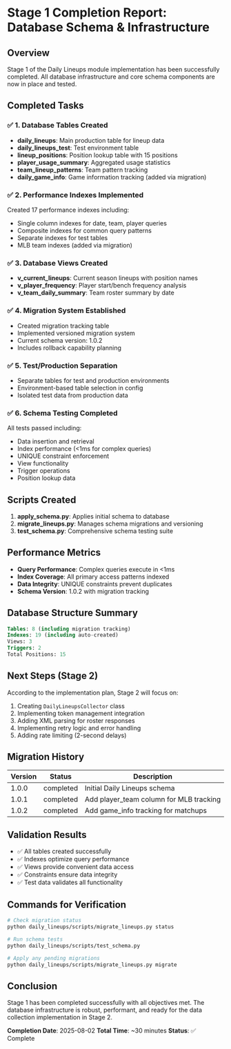 # Stage 1 Completion Report: Database Schema & Infrastructure

## Overview
Stage 1 of the Daily Lineups module implementation has been successfully completed. All database infrastructure and core schema components are now in place and tested.

## Completed Tasks

### ✅ 1. Database Tables Created
- **daily_lineups**: Main production table for lineup data
- **daily_lineups_test**: Test environment table
- **lineup_positions**: Position lookup table with 15 positions
- **player_usage_summary**: Aggregated usage statistics
- **team_lineup_patterns**: Team pattern tracking
- **daily_game_info**: Game information tracking (added via migration)

### ✅ 2. Performance Indexes Implemented
Created 17 performance indexes including:
- Single column indexes for date, team, player queries
- Composite indexes for common query patterns
- Separate indexes for test tables
- MLB team indexes (added via migration)

### ✅ 3. Database Views Created
- **v_current_lineups**: Current season lineups with position names
- **v_player_frequency**: Player start/bench frequency analysis
- **v_team_daily_summary**: Team roster summary by date

### ✅ 4. Migration System Established
- Created migration tracking table
- Implemented versioned migration system
- Current schema version: 1.0.2
- Includes rollback capability planning

### ✅ 5. Test/Production Separation
- Separate tables for test and production environments
- Environment-based table selection in config
- Isolated test data from production data

### ✅ 6. Schema Testing Completed
All tests passed including:
- Data insertion and retrieval
- Index performance (<1ms for complex queries)
- UNIQUE constraint enforcement
- View functionality
- Trigger operations
- Position lookup data

## Scripts Created

1. **apply_schema.py**: Applies initial schema to database
2. **migrate_lineups.py**: Manages schema migrations and versioning
3. **test_schema.py**: Comprehensive schema testing suite

## Performance Metrics

- **Query Performance**: Complex queries execute in <1ms
- **Index Coverage**: All primary access patterns indexed
- **Data Integrity**: UNIQUE constraints prevent duplicates
- **Schema Version**: 1.0.2 with migration tracking

## Database Structure Summary

```sql
Tables: 8 (including migration tracking)
Indexes: 19 (including auto-created)
Views: 3
Triggers: 2
Total Positions: 15
```

## Next Steps (Stage 2)

According to the implementation plan, Stage 2 will focus on:
1. Creating `DailyLineupsCollector` class
2. Implementing token management integration
3. Adding XML parsing for roster responses
4. Implementing retry logic and error handling
5. Adding rate limiting (2-second delays)

## Migration History

| Version | Status    | Description                             |
|---------|-----------|----------------------------------------|
| 1.0.0   | completed | Initial Daily Lineups schema          |
| 1.0.1   | completed | Add player_team column for MLB tracking |
| 1.0.2   | completed | Add game_info tracking for matchups   |

## Validation Results

- ✅ All tables created successfully
- ✅ Indexes optimize query performance
- ✅ Views provide convenient data access
- ✅ Constraints ensure data integrity
- ✅ Test data validates all functionality

## Commands for Verification

```bash
# Check migration status
python daily_lineups/scripts/migrate_lineups.py status

# Run schema tests
python daily_lineups/scripts/test_schema.py

# Apply any pending migrations
python daily_lineups/scripts/migrate_lineups.py migrate
```

## Conclusion

Stage 1 has been completed successfully with all objectives met. The database infrastructure is robust, performant, and ready for the data collection implementation in Stage 2.

**Completion Date**: 2025-08-02
**Total Time**: ~30 minutes
**Status**: ✅ Complete